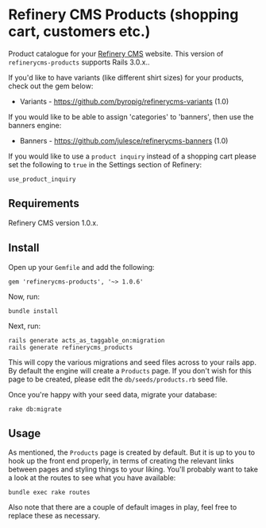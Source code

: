 # Refinery CMS Products (shopping cart, customers etc.)

Product catalogue for your [Refinery CMS](http://refinerycms.com) website. This version of `refinerycms-products` supports Rails 3.0.x..

If you'd like to have variants (like different shirt sizes) for your products, check out the gem below:

+ Variants - https://github.com/byropig/refinerycms-variants (1.0)

If you would like to be able to assign 'categories' to 'banners', then use the banners engine:

+ Banners - https://github.com/julesce/refinerycms-banners (1.0)

If you would like to use a `product inquiry` instead of a shopping cart please set the following to `true` in the Settings section of Refinery:

    use_product_inquiry

## Requirements

Refinery CMS version 1.0.x.

## Install

Open up your ``Gemfile`` and add the following:

    gem 'refinerycms-products', '~> 1.0.6'

Now, run:

    bundle install

Next, run:

    rails generate acts_as_taggable_on:migration
    rails generate refinerycms_products

This will copy the various migrations and seed files across to your rails app. By default the engine will create a `Products` page. If you don't wish for this page to be created, please edit the `db/seeds/products.rb` seed file.

Once you're happy with your seed data, migrate your database:

    rake db:migrate

## Usage

As mentioned, the `Products` page is created by default. But it is up to you to hook up the front end properly, in terms of creating the relevant links between pages and styling things to your liking. You'll probably want to take a look at the routes to see what you have available:

    bundle exec rake routes

Also note that there are a couple of default images in play, feel free to replace these as necessary.